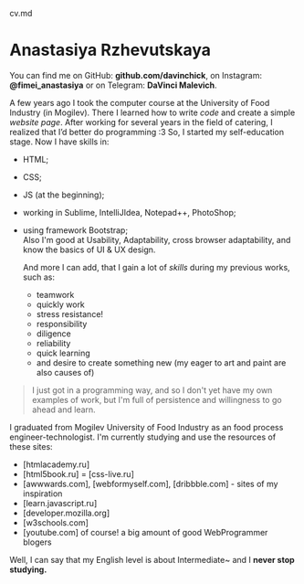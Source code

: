 cv.md

# Anastasiya Rzhevutskaya

You can find me on GitHub: **github.com/davinchick**, on Instagram: **@fimei_anastasiya** or on Telegram: **DaVinci Malevich**.

A few years ago I took the computer course at the University of Food Industry (in Mogilev). There I learned how to write *code* and create a simple *website page*. After working for several years in the field of catering, I realized that I’d better do programming :3
So, I started my self-education stage.
  Now I have skills in:
   - HTML;
   - CSS;
   - JS (at the beginning);
   - working in Sublime, IntelliJIdea, Notepad++, PhotoShop;
   - using framework Bootstrap;  
     Also I'm good at Usability, Adaptability, cross browser adaptability, and know the basics of UI & UX design.
  
     And more I can add, that I gain a lot of *skills* during my previous works, such as:
     - teamwork
     - quickly work
     - stress resistance!
     - responsibility
     - diligence
     - reliability 
     - quick learning
     - and desire to create something new (my eager to art and paint are also causes of)
     
 > I just got in a programming way, 
 > and so I don't yet have my own 
 > examples of work, but I'm full of
 > persistence and willingness 
 > to go ahead and learn.
  
  
  I graduated from Mogilev University of Food Industry as an food process engineer-technologist.
  I'm currently studying and use the resources of these sites:
  - [htmlacademy.ru] 
  - [html5book.ru]
  = [css-live.ru]
  - [awwwards.com], [webformyself.com], [dribbble.com] - sites of my inspiration
  - [learn.javascript.ru]
  - [developer.mozilla.org]
  - [w3schools.com]
  - [youtube.com] of course! a big amount of good WebProgrammer blogers
  
  
  Well, I can say that my English level is about Intermediate~
   and I **never stop studying.**